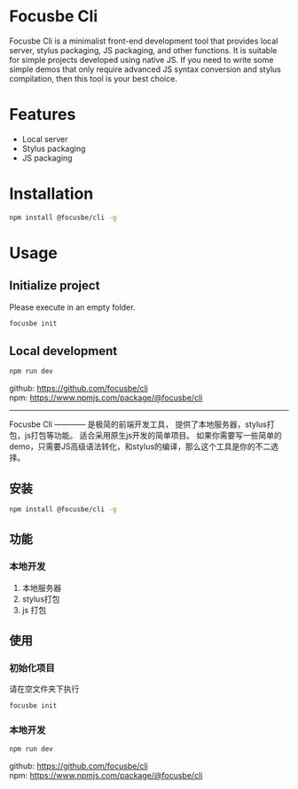 # Focusbe Cli
Focusbe Cli is a minimalist front-end development tool that provides local server, stylus packaging, JS packaging, and other functions. It is suitable for simple projects developed using native JS. If you need to write some simple demos that only require advanced JS syntax conversion and stylus compilation, then this tool is your best choice.

# Features
* Local server
* Stylus packaging
* JS packaging
# Installation
```bash
npm install @focusbe/cli -g
``` 

# Usage
## Initialize project
Please execute in an empty folder.

```bash
focusbe init
```
## Local development
```bash
npm run dev
```

github: https://github.com/focusbe/cli  
npm: https://www.npmjs.com/package/@focusbe/cli 

---
Focusbe Cli ———— 是极简的前端开发工具，
提供了本地服务器，stylus打包，js打包等功能。
适合采用原生js开发的简单项目。
如果你需要写一些简单的demo，只需要JS高级语法转化，和stylus的编译，那么这个工具是你的不二选择。
## 安装

```bash
npm install @focusbe/cli -g
```

## 功能

### 本地开发

1. 本地服务器
2. stylus打包
3. js 打包

## 使用

### 初始化项目
请在空文件夹下执行
```bash
focusbe init
```

### 本地开发

```bash
npm run dev
```

github: https://github.com/focusbe/cli  
npm: https://www.npmjs.com/package/@focusbe/cli 

